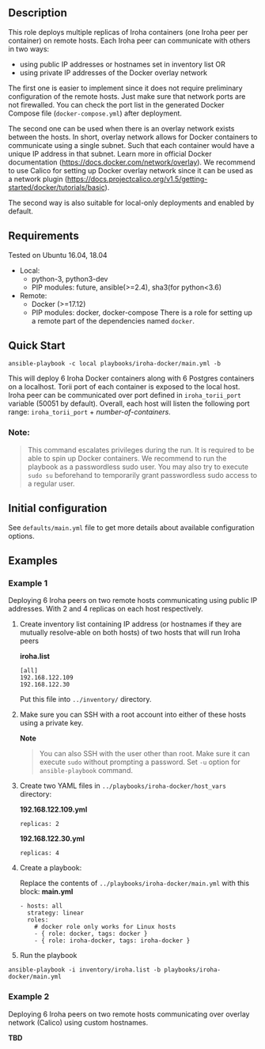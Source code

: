 ## Description
This role deploys multiple replicas of Iroha containers (one Iroha peer per container) on remote hosts. Each Iroha peer can communicate with others in two ways:
  - using public IP addresses or hostnames set in inventory list OR
  - using private IP addresses of the Docker overlay network

The first one is easier to implement since it does not require preliminary configuration of the remote hosts. Just make sure that network ports are not firewalled. You can check the port list in the generated Docker Compose file (`docker-compose.yml`) after deployment.

The second one can be used when there is an overlay network exists between the hosts. In short, overlay network allows for Docker containers to communicate using a single subnet. Such that each container would have a unique IP address in that subnet. Learn more in official Docker documentation (https://docs.docker.com/network/overlay). We recommend to use Calico for setting up Docker overlay network since it can be used as a network plugin (https://docs.projectcalico.org/v1.5/getting-started/docker/tutorials/basic).

The second way is also suitable for local-only deployments and enabled by default.

## Requirements
  Tested on Ubuntu 16.04, 18.04
  - Local:
    - python-3, python3-dev
    - PIP modules: future, ansible(>=2.4), sha3(for python<3.6)
  - Remote:
    - Docker (>=17.12)
    - PIP modules: docker, docker-compose
    There is a role for setting up a remote part of the dependencies named `docker`.

## Quick Start
`ansible-playbook -c local playbooks/iroha-docker/main.yml -b`

This will deploy 6 Iroha Docker containers along with 6 Postgres containers on a localhost. Torii port of each container is exposed to the local host. Iroha peer can be communicated over port defined in `iroha_torii_port` variable (50051 by default). Overall, each host will listen the following port range: `iroha_torii_port` + *number-of-containers*.

### Note:
> This command escalates privileges during the run. It is required to be able to spin up Docker containers. We recommend to run the playbook as a passwordless sudo user. You may also try to execute `sudo su` beforehand to temporarily grant passwordless sudo access to a regular user.

## Initial configuration

See `defaults/main.yml` file to get more details about available configuration options.

## Examples
### Example 1
<!-- TODO: Cover more example cases -->
Deploying 6 Iroha peers on two remote hosts communicating using public IP addresses. With 2 and 4 replicas on each host respectively.

1. Create inventory list containing IP address (or hostnames if they are mutually resolve-able on both hosts) of two hosts that will run Iroha peers

    **iroha.list**
    ```
    [all]
    192.168.122.109
    192.168.122.30
    ```

    Put this file into `../inventory/` directory.
2. Make sure you can SSH with a root account into either of these hosts using a private key.

    **Note**
    > You can also SSH with the user other than root. Make sure it can execute `sudo` without prompting a password. Set `-u` option for `ansible-playbook` command.

3. Create two YAML files in `../playbooks/iroha-docker/host_vars` directory:

    **192.168.122.109.yml**
    ```
    replicas: 2
    ```

    **192.168.122.30.yml**
    ```
    replicas: 4
    ```

4. Create a playbook:

    Replace the contents of `../playbooks/iroha-docker/main.yml` with this block:
    **main.yml**
    ```
    - hosts: all
      strategy: linear
      roles:
        # docker role only works for Linux hosts
        - { role: docker, tags: docker }
        - { role: iroha-docker, tags: iroha-docker }
    ```
5. Run the playbook
```
ansible-playbook -i inventory/iroha.list -b playbooks/iroha-docker/main.yml
```

### Example 2
Deploying 6 Iroha peers on two remote hosts communicating over overlay network (Calico) using custom hostnames.

**TBD**